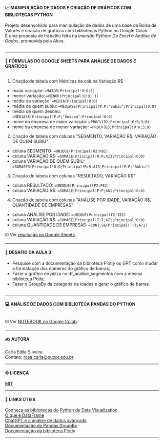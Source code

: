 #### 📈 MANIPULAÇÃO DE DADOS E CRIAÇÃO DE GRÁFICOS COM BIBLIOTECAS PYTHON

Projeto desenvolvido para manipulação de dados de uma base da Bolsa de Valores e criação de gráficos com bibliotecas Python no Google Colab.  
É uma proposta de trabalho feita na <i>Imersão Python: Do Excel à Análise de Dados</i>, promovida pela Alura.    

<img src=''>  

---

#### 📄 FÓRMULAS DO GOOGLE SHEETS PARA ANÁLISE DE DADOS E GRÁFICOS  

<img src=''>  

1) Criação de tabela com Métricas da coluna Variação R$
- maior variação: `=MAIOR(Principal!O:O;1)`
- menor variação: `=MENOR(Principal!O:O; 1)`
- média da variação: `=MÉDIA(Principal!O:O)`
- média de quem subiu: `=MÉDIASE(Principal!P:P;"Subiu";Principal!O:O)`
- média de quem desceu: `=MÉDIASE(Principal!P:P;"Desceu";Principal!O:O)`
- nome da empresa de maior variação: `=PROCV(B2;Principal!O:R;3;0)`
- nome da empresa de menor variação: `=PROCV(B3;Principal!O:R;3;0)`

2) Criação de tabela com colunas "SEGMENTO, VARIAÇÃO R$, VARIAÇÃO DE QUEM SUBIU"
- coluna SEGMENTO: `=UNIQUE(Principal!R2:R82)`
- coluna  VARIAÇÃO R$: `=SOMASE(Principal!R:R;A13;Principal!O:O)`
- coluna VARIAÇÃO DE QUEM SUBIU: `=SOMASES(Principal!O:O;Principal!R:R;A13;Principal!P:P;"Subiu")`

3) Criação de tabela com colunas "RESULTADO, VARIAÇÃO R$"
- coluna RESULTADO: `=UNIQUE(Principal!P2:P82)`
- coluna VARIAÇÃO R$: `=SOMASE(Principal!P:P;A61;Principal!O:O)`

4) Criação de tabela com colunas "ANÁLISE POR IDADE, VARIAÇÃO R$, QUANTIDADE DE EMPRESAS"
- coluna ANÁLISE POR IDADE: `=UNIQUE(Principal!T2:T82)`
- coluna VARIAÇÃO R$: `=SOMASE(Principal!T:T;A71;Principal!O:O)`
- coluna QUANTIDADE DE EMPRESAS: `=CONT.SE(Principal!T:T;A71)`

☑️ Ver [resolução no Google Sheets]().

---  

#### 🧠 DESAFIO DA AULA 3

- Pesquise com a documentação da biblioteca Plotly ou GPT como mudar a formatação dos números do gráfico de barras;
- Fazer o gráfico de pizza no df_análise_segmentos com a mesma biblioteca Potly;
- Fazer o GroupBy da categoria de idades e gerar o gráfico de barras.

<img src=''>  

---  

#### 💻 ANÁLISE DE DADOS COM BIBLIOTECA PANDAS DO PYTHON  
<img src=''>   

☑️ Ver [NOTEBOOK no Google Colab]().  

---  

#### ✍️ AUTORA  
Carla Edila Silveira  
Contato: rosa.carla@pucpr.edu.br  

---

#### ©️ LICENÇA

[MIT](https://choosealicense.com/licenses/mit/)  

---  

#### 🔗 LINKS ÚTEIS  

[Conheça as bibliotecas do Python de Data Visualization](https://www.alura.com.br/artigos/data-visualization-conhecendo-bibliotecas-python?_gl=1*m01qr6*_ga*MTkyMTEwNTQ2Ni4xNzA5NTk0NTU0*_ga_1EPWSW3PCS*MTcxMTU3MDQ0Ny4yOS4xLjE3MTE1NzA1MTUuMC4wLjA.*_fplc*b1ZHNnVRMXRZRkJhY0NFRTQlMkZiT0U3Y3o2bkVHOWcwOXphbHJjdktaY1dSOVgzM3FOc2xFam16SCUyRjlMRVpwNyUyQjhOclRIZTBUMiUyQkNONzhnWlU0VjlwTHI2WE5HUTloJTJGMXRwTDI5WU44NWN3UnpGcDZRSmRsME54WWtibEtHQSUzRCUzRA..)  
[O que é DataFrame](https://www.alura.com.br/artigos/pandas-o-que-e-para-que-serve-como-instalar?_gl=1*10lewlx*_ga*MTkyMTEwNTQ2Ni4xNzA5NTk0NTU0*_ga_1EPWSW3PCS*MTcxMTU3MDQ0Ny4yOS4xLjE3MTE1NzExMzAuMC4wLjA.*_fplc*b1ZHNnVRMXRZRkJhY0NFRTQlMkZiT0U3Y3o2bkVHOWcwOXphbHJjdktaY1dSOVgzM3FOc2xFam16SCUyRjlMRVpwNyUyQjhOclRIZTBUMiUyQkNONzhnWlU0VjlwTHI2WE5HUTloJTJGMXRwTDI5WU44NWN3UnpGcDZRSmRsME54WWtibEtHQSUzRCUzRA..#:~:text=DataFrame,Series%20sob%20um%20mesmo%20index.)  
[ChatGPT e a análise de dados avançada](https://www.youtube.com/watch?v=u-JoDQ58Dv0)  
[Documentação do Pandas GroupBy](https://pandas.pydata.org/pandas-docs/stable/reference/api/pandas.DataFrame.groupby.html)  
[Documentação da biblioteca Plotly](https://plotly.com/python/bar-charts/)  

---
